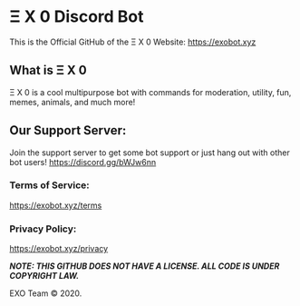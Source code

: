 # Ξ X 0 Discord Bot

This is the Official GitHub of the Ξ X 0 Website: https://exobot.xyz

## What is Ξ X 0
Ξ X 0 is a cool multipurpose bot with commands for moderation, utility, fun, memes, animals, and much more!

## Our Support Server:
Join the support server to get some bot support or just hang out with other bot users!
https://discord.gg/bWJw6nn

### Terms of Service:
https://exobot.xyz/terms

### Privacy Policy:
https://exobot.xyz/privacy

***NOTE: THIS GITHUB DOES NOT HAVE A LICENSE. ALL CODE IS UNDER COPYRIGHT LAW.***


EXO Team © 2020.
